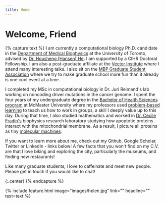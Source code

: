 ```yaml
---
title: Home
---
```


# Welcome, Friend

{% capture text %}
I am currently a computational biology Ph.D. candidate in the [Department of Medical Biophysics](https://medbio.utoronto.ca/medical-biophysics) at the University of Toronto, advised by [Dr. Housheng (Hansen) He](https://www.hansenhelab.org/). I am supported by a CIHR Doctoral Fellowship. I am also a post-graduate affiliate at the [Vector Institute](https://vectorinstitute.ai/) where I attend many interesting talks. I also sit on the [MBP Graduate Student Association](https://www.mbpgsa.ca/) where we try to make graduate school more fun than it already is one cool event at a time.

I completed my MSc in computational biology in Dr. Juri Reimand's lab working on noncoding driver mutations in the cancer genome. I spent the four years of my undergraduate degree in the [Bachelor of Health Sciences program](https://bhsc.mcmaster.ca/) at McMaster University where my professors used [problem-based learning](https://mdprogram.mcmaster.ca/md-program/overview/pbl---problem-based-learning) to teach us how to work in groups, a skill I deeply value up to this day. During that time, I also studied mathematics and worked in [Dr. Cecile Fradin's](https://physics.mcmaster.ca/~biophys/molbiophys/index.html) biophysics research laboratory studying how apoptotic proteins interact with the mitochondrial membrane. As a result, I picture all proteins as tiny [molecular machines](https://www.youtube.com/watch?v=y-uuk4Pr2i8).

If you want to learn more about me, check out my Github, Google Scholar, Twitter or LinkedIn - links below! A few facts that you won't find on my C.V. are that I love biking and exploring the city, particularly the museums, and finding new restaurants!

Like many graduate students, I love to caffeinate and meet new people. Please get in touch if you would like to chat!

{:.center}
{% endcapture %}

{%
  include feature.html
  image="images/helen.jpg"
  link=""
  headline=""
  text=text
%}
